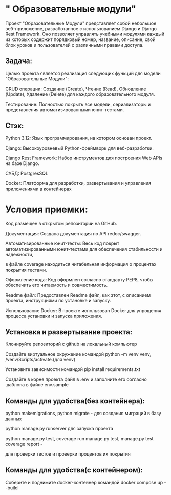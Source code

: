 # " Образовательные модули"

Проект "Образовательные Модули" представляет собой небольшое веб-приложение, разработанное с использованием Django и Django Rest Framework.
Оно позволяет управлять учебными модулями каждый из которых содержит порядковый номер, название, описание, свой блок уроков и пользователей с различными правами доступа.

## Задача:

Целью проекта является реализация следующих функций для модели "Образовательные Модули":

CRUD операции: Создание (Create), Чтение (Read), Обновление (Update), Удаление (Delete) для каждого образовательного модуля.

Тестирование: Полностью покрыть все модели, сериализаторы и представления автоматизированными юнит-тестами.

## Стэк:

Python 3.12: Язык программирования, на котором основан проект.

Django: Высокоуровневый Python-фреймворк для веб-разработки.

Django Rest Framework: Набор инструментов для построения Web APIs на базе Django.

СУБД: PostgresSQL

Docker: Платформа для разработки, развертывания и управления приложениями в контейнерах

# Условия приемки:

Код размещен в открытом репозитории на GitHub.

Документация: Создана документация по API redoc/swagger.

Автоматизированные юнит-тесты: Весь код покрыт автоматизированными юнит-тестами для обеспечения стабильности и надежности,

в файле coverage находиться читабельная информация о процентах покрытия тестами.

Оформление кода: Код оформлен согласно стандарту PEP8, чтобы обеспечить его читаемость и совместимость.

Readme файл: Предоставлен Readme файл, как этот, с описанием проекта, инструкциями по установке и запуску.

Использование Docker: В проекте использован Docker для упрощения процесса установки и запуска приложения.

## Установка и развертывание проекта:
Клонируйте репозиторий с github на локальный компьютер

Создайте виртуальное окружение командой python -m venv venv, /venv/Scripts/activate.(для venv)

Установите зависимости командой pip install requirements.txt

Создайте в корне проекта файл в .env и заполните его согласно шаблона в файле env.sample

## Команды для удобства(без контейнера):

python makemigrations, python migrate - для создания миграций в базу данных

python manage.py runserver для запуска проекта

python manage.py test, coverage run manage.py test, manage.py test coverage report - 

для проверки тестов и проверки процентов их покрытия

## Команды для удобства(с контейнером):

Соберите и поднимите docker-контейнер командой docker compose up --build
